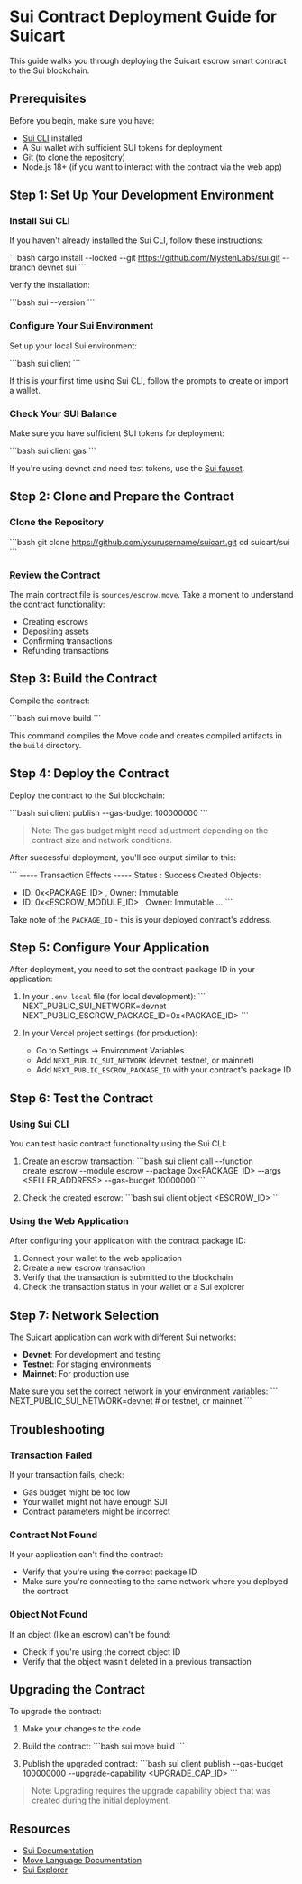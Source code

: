 # Sui Contract Deployment Guide for Suicart

This guide walks you through deploying the Suicart escrow smart contract to the Sui blockchain.

## Prerequisites

Before you begin, make sure you have:

- [Sui CLI](https://docs.sui.io/build/install) installed
- A Sui wallet with sufficient SUI tokens for deployment
- Git (to clone the repository)
- Node.js 18+ (if you want to interact with the contract via the web app)

## Step 1: Set Up Your Development Environment

### Install Sui CLI

If you haven't already installed the Sui CLI, follow these instructions:

\`\`\`bash
cargo install --locked --git https://github.com/MystenLabs/sui.git --branch devnet sui
\`\`\`

Verify the installation:

\`\`\`bash
sui --version
\`\`\`

### Configure Your Sui Environment

Set up your local Sui environment:

\`\`\`bash
sui client
\`\`\`

If this is your first time using Sui CLI, follow the prompts to create or import a wallet.

### Check Your SUI Balance

Make sure you have sufficient SUI tokens for deployment:

\`\`\`bash
sui client gas
\`\`\`

If you're using devnet and need test tokens, use the [Sui faucet](https://faucet.devnet.sui.io/).

## Step 2: Clone and Prepare the Contract

### Clone the Repository

\`\`\`bash
git clone https://github.com/yourusername/suicart.git
cd suicart/sui
\`\`\`

### Review the Contract

The main contract file is `sources/escrow.move`. Take a moment to understand the contract functionality:

- Creating escrows
- Depositing assets
- Confirming transactions
- Refunding transactions

## Step 3: Build the Contract

Compile the contract:

\`\`\`bash
sui move build
\`\`\`

This command compiles the Move code and creates compiled artifacts in the `build` directory.

## Step 4: Deploy the Contract

Deploy the contract to the Sui blockchain:

\`\`\`bash
sui client publish --gas-budget 100000000
\`\`\`

> Note: The gas budget might need adjustment depending on the contract size and network conditions.

After successful deployment, you'll see output similar to this:

\`\`\`
----- Transaction Effects -----
Status : Success
Created Objects:
  - ID: 0x<PACKAGE_ID> , Owner: Immutable
  - ID: 0x<ESCROW_MODULE_ID> , Owner: Immutable
  ...
\`\`\`

Take note of the `PACKAGE_ID` - this is your deployed contract's address.

## Step 5: Configure Your Application

After deployment, you need to set the contract package ID in your application:

1. In your `.env.local` file (for local development):
   \`\`\`
   NEXT_PUBLIC_SUI_NETWORK=devnet
   NEXT_PUBLIC_ESCROW_PACKAGE_ID=0x<PACKAGE_ID>
   \`\`\`

2. In your Vercel project settings (for production):
   - Go to Settings → Environment Variables
   - Add `NEXT_PUBLIC_SUI_NETWORK` (devnet, testnet, or mainnet)
   - Add `NEXT_PUBLIC_ESCROW_PACKAGE_ID` with your contract's package ID

## Step 6: Test the Contract

### Using Sui CLI

You can test basic contract functionality using the Sui CLI:

1. Create an escrow transaction:
   \`\`\`bash
   sui client call --function create_escrow --module escrow --package 0x<PACKAGE_ID> --args <AMOUNT> <SELLER_ADDRESS> --gas-budget 10000000
   \`\`\`

2. Check the created escrow:
   \`\`\`bash
   sui client object <ESCROW_ID>
   \`\`\`

### Using the Web Application

After configuring your application with the contract package ID:

1. Connect your wallet to the web application
2. Create a new escrow transaction
3. Verify that the transaction is submitted to the blockchain
4. Check the transaction status in your wallet or a Sui explorer

## Step 7: Network Selection

The Suicart application can work with different Sui networks:

- **Devnet**: For development and testing
- **Testnet**: For staging environments
- **Mainnet**: For production use

Make sure you set the correct network in your environment variables:
\`\`\`
NEXT_PUBLIC_SUI_NETWORK=devnet  # or testnet, or mainnet
\`\`\`

## Troubleshooting

### Transaction Failed

If your transaction fails, check:
- Gas budget might be too low
- Your wallet might not have enough SUI
- Contract parameters might be incorrect

### Contract Not Found

If your application can't find the contract:
- Verify that you're using the correct package ID
- Make sure you're connecting to the same network where you deployed the contract

### Object Not Found

If an object (like an escrow) can't be found:
- Check if you're using the correct object ID
- Verify that the object wasn't deleted in a previous transaction

## Upgrading the Contract

To upgrade the contract:

1. Make your changes to the code
2. Build the contract:
   \`\`\`bash
   sui move build
   \`\`\`

3. Publish the upgraded contract:
   \`\`\`bash
   sui client publish --gas-budget 100000000 --upgrade-capability <UPGRADE_CAP_ID>
   \`\`\`

> Note: Upgrading requires the upgrade capability object that was created during the initial deployment.

## Resources

- [Sui Documentation](https://docs.sui.io/)
- [Move Language Documentation](https://diem.github.io/move/introduction.html)
- [Sui Explorer](https://explorer.sui.io/)
